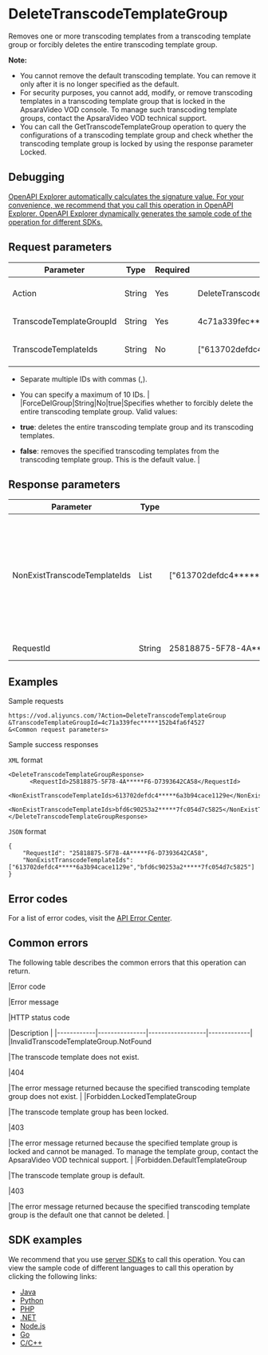 # DeleteTranscodeTemplateGroup

Removes one or more transcoding templates from a transcoding template group or forcibly deletes the entire transcoding template group.

**Note:**

-   You cannot remove the default transcoding template. You can remove it only after it is no longer specified as the default.
-   For security purposes, you cannot add, modify, or remove transcoding templates in a transcoding template group that is locked in the ApsaraVideo VOD console. To manage such transcoding template groups, contact the ApsaraVideo VOD technical support.
-   You can call the GetTranscodeTemplateGroup operation to query the configurations of a transcoding template group and check whether the transcoding template group is locked by using the response parameter Locked.

## Debugging

[OpenAPI Explorer automatically calculates the signature value. For your convenience, we recommend that you call this operation in OpenAPI Explorer. OpenAPI Explorer dynamically generates the sample code of the operation for different SDKs.](https://api.aliyun.com/#product=vod&api=DeleteTranscodeTemplateGroup&type=RPC&version=2017-03-21)

## Request parameters

|Parameter|Type|Required|Example|Description|
|---------|----|--------|-------|-----------|
|Action|String|Yes|DeleteTranscodeTemplateGroup|The operation that you want to perform. Set the value to **DeleteTranscodeTemplateGroup**. |
|TranscodeTemplateGroupId|String|Yes|4c71a339fec\*\*\*\*\*152b4fa6f4527|The ID of the transcoding template group. |
|TranscodeTemplateIds|String|No|\["613702defdc4\*\*\*\*\*6a3b94cace1129e","bfd6c90253a2\*\*\*\*\*7fc054d7c5825"\]|The IDs of the transcoding templates that you want to remove.

 -   Separate multiple IDs with commas \(,\).
-   You can specify a maximum of 10 IDs. |
|ForceDelGroup|String|No|true|Specifies whether to forcibly delete the entire transcoding template group. Valid values:

 -   **true**: deletes the entire transcoding template group and its transcoding templates.
-   **false**: removes the specified transcoding templates from the transcoding template group. This is the default value. |

## Response parameters

|Parameter|Type|Example|Description|
|---------|----|-------|-----------|
|NonExistTranscodeTemplateIds|List|\["613702defdc4\*\*\*\*\*6a3b94cace1129e","bfd6c90253a2\*\*\*\*\*7fc054d7c5825"\]|The IDs of transcoding templates that were not found when the system removed transcoding templates based on the IDs. |
|RequestId|String|25818875-5F78-4A\*\*\*\*\*F6-D7393642CA58|The ID of the request. |

## Examples

Sample requests

```
https://vod.aliyuncs.com/?Action=DeleteTranscodeTemplateGroup
&TranscodeTemplateGroupId=4c71a339fec*****152b4fa6f4527
&<Common request parameters>
```

Sample success responses

`XML` format

```
<DeleteTranscodeTemplateGroupResponse>
      <RequestId>25818875-5F78-4A*****F6-D7393642CA58</RequestId>
      <NonExistTranscodeTemplateIds>613702defdc4*****6a3b94cace1129e</NonExistTranscodeTemplateIds>
      <NonExistTranscodeTemplateIds>bfd6c90253a2*****7fc054d7c5825</NonExistTranscodeTemplateIds>
</DeleteTranscodeTemplateGroupResponse>
```

`JSON` format

```
{
    "RequestId": "25818875-5F78-4A*****F6-D7393642CA58",
    "NonExistTranscodeTemplateIds":["613702defdc4*****6a3b94cace1129e","bfd6c90253a2*****7fc054d7c5825"]
}
```

## Error codes

For a list of error codes, visit the [API Error Center](https://error-center.alibabacloud.com/status/product/vod).

## Common errors

The following table describes the common errors that this operation can return.

|Error code

|Error message

|HTTP status code

|Description |
|------------|---------------|------------------|-------------|
|InvalidTranscodeTemplateGroup.NotFound

|The transcode template does not exist.

|404

|The error message returned because the specified transcoding template group does not exist. |
|Forbidden.LockedTemplateGroup

|The transcode template group has been locked.

|403

|The error message returned because the specified template group is locked and cannot be managed. To manage the template group, contact the ApsaraVideo VOD technical support. |
|Forbidden.DefaultTemplateGroup

|The transcode template group is default.

|403

|The error message returned because the specified transcoding template group is the default one that cannot be deleted. |

## SDK examples

We recommend that you use [server SDKs](~~101789~~) to call this operation. You can view the sample code of different languages to call this operation by clicking the following links:

-   [Java](~~61063~~)
-   [Python](~~61054~~)
-   [PHP](~~61069~~)
-   [.NET](~~84750~~)
-   [Node.js](~~101396~~)
-   [Go](~~101411~~)
-   [C/C++](~~101261~~)

